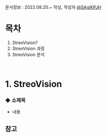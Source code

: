 문서정보 : 2022.08.20.~ 작성, 작성자 [@SAgiKPJH](https://github.com/SAgiKPJH)

# 목차
1. StreoVision?
2. StreoVision 과정
3. StreoVision 분석

<br>

# 1. StreoVision

### ◆ 소제목
 - 내용

## 참고
